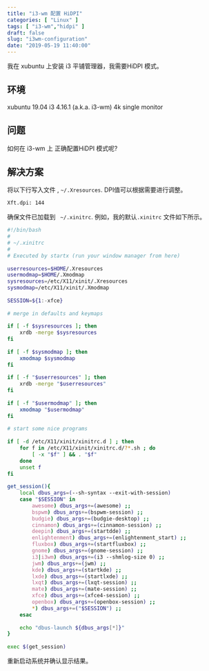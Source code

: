 ```yaml
---
title: "i3-wm 配置 HiDPI"
categories: [ "Linux" ]
tags: [ "i3-wm","hidpi" ]
draft: false
slug: "i3wm-configuration"
date: "2019-05-19 11:40:00"
---
```


我在  xubuntu 上安装 i3 平铺管理器，我需要HiDPI 模式。

## 环境
xubuntu 19.04
i3 4.16.1 (a.k.a. i3-wm)
4k single monitor

## 问题
如何在 i3-wm 上 正确配置HiDPI 模式呢?

<!--more-->

##  解决方案 

将以下行写入文件 , `~/.Xresources`.  DPI值可以根据需要进行调整。 
```bash
Xft.dpi: 144
```
 确保文件已加载到 ` ~/.xinitrc`.  例如，我的默认`.xinitrc` 文件如下所示。 
```bash
#!/bin/bash
#
# ~/.xinitrc
#
# Executed by startx (run your window manager from here)
	
userresources=$HOME/.Xresources
usermodmap=$HOME/.Xmodmap
sysresources=/etc/X11/xinit/.Xresources
sysmodmap=/etc/X11/xinit/.Xmodmap
	
SESSION=${1:-xfce}
	
# merge in defaults and keymaps
	
if [ -f $sysresources ]; then
	xrdb -merge $sysresources
fi
	
if [ -f $sysmodmap ]; then
	xmodmap $sysmodmap
fi
	
if [ -f "$userresources" ]; then
	xrdb -merge "$userresources"
fi
	
if [ -f "$usermodmap" ]; then
	xmodmap "$usermodmap"
fi
	
# start some nice programs
	
if [ -d /etc/X11/xinit/xinitrc.d ] ; then
	for f in /etc/X11/xinit/xinitrc.d/?*.sh ; do
		[ -x "$f" ] && . "$f"
	done
	unset f
fi
	
get_session(){
	local dbus_args=(--sh-syntax --exit-with-session)
	case "$SESSION" in
		awesome) dbus_args+=(awesome) ;;
		bspwm) dbus_args+=(bspwm-session) ;;
		budgie) dbus_args+=(budgie-desktop) ;;
		cinnamon) dbus_args+=(cinnamon-session) ;;
		deepin) dbus_args+=(startdde) ;;
		enlightenment) dbus_args+=(enlightenment_start) ;;
		fluxbox) dbus_args+=(startfluxbox) ;;
		gnome) dbus_args+=(gnome-session) ;;
		i3|i3wm) dbus_args+=(i3 --shmlog-size 0) ;;
		jwm) dbus_args+=(jwm) ;;
		kde) dbus_args+=(startkde) ;;
		lxde) dbus_args+=(startlxde) ;;
		lxqt) dbus_args+=(lxqt-session) ;;
		mate) dbus_args+=(mate-session) ;;
		xfce) dbus_args+=(xfce4-session) ;;
		openbox) dbus_args+=(openbox-session) ;;
		*) dbus_args+=("$SESSION") ;;
	esac
	
	echo "dbus-launch ${dbus_args[*]}"
}
	
exec $(get_session)
```

 重新启动系统并确认显示结果。 
